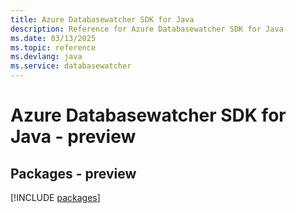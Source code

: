 ```yaml
---
title: Azure Databasewatcher SDK for Java
description: Reference for Azure Databasewatcher SDK for Java
ms.date: 03/13/2025
ms.topic: reference
ms.devlang: java
ms.service: databasewatcher
---
```

# Azure Databasewatcher SDK for Java - preview
## Packages - preview
[!INCLUDE [packages](databasewatcher-index.md)]